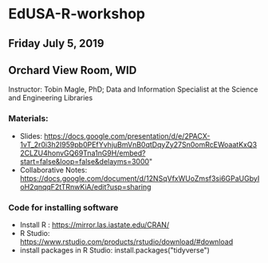 # EdUSA-R-workshop

## Friday July 5, 2019

## Orchard View Room, WID



Instructor: Tobin Magle, PhD; Data and Information Specialist at the Science and Engineering Libraries


### Materials: 
* Slides: https://docs.google.com/presentation/d/e/2PACX-1vT_2r0i3h2I959pb0PEfYvhjuBmVnB0qtDqyZy27Sn0omRcEWoaatKxQ32CLZU4honvGQ69Tna1nG9H/embed?start=false&loop=false&delayms=3000"
* Collaborative Notes: https://docs.google.com/document/d/12NSqVfxWUoZmsf3si6GPaUGbyIoH2qnqqF2tTRnwKiA/edit?usp=sharing

### Code for installing software
* Install R : https://mirror.las.iastate.edu/CRAN/
* R Studio: https://www.rstudio.com/products/rstudio/download/#download
* install packages in R Studio: install.packages("tidyverse") 



